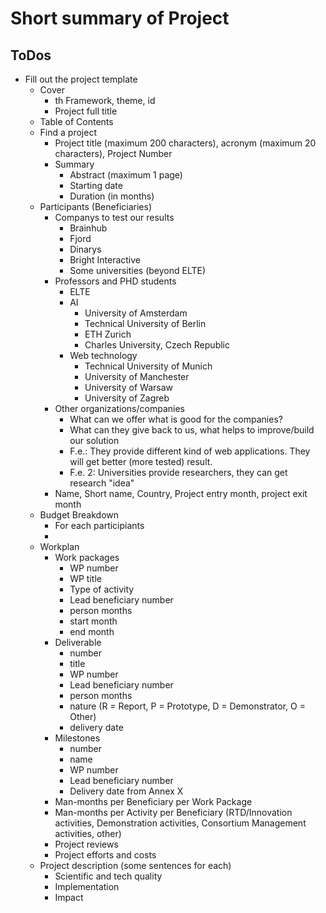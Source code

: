 # Short summary of Project

## ToDos

- Fill out the project template
  - Cover
    - th Framework, theme, id 
    - Project full title
  - Table of Contents
  - Find a project
    - Project title (maximum 200 characters), acronym (maximum 20 characters), Project Number
    - Summary
      - Abstract (maximum 1 page)
      - Starting date
      - Duration (in months)
  - Participants (Beneficiaries)
    - Companys to test our results
       - Brainhub
       - Fjord
       - Dinarys
       - Bright Interactive
       - Some universities (beyond ELTE)
     - Professors and PHD students
        - ELTE
        - AI
          - University of Amsterdam
          - Technical University of Berlin
          - ETH Zurich
          - Charles University, Czech Republic
        - Web technology
          - Technical University of Munich
          - University of Manchester
          - University of Warsaw
          - University of Zagreb
    - Other organizations/companies
      - What can we offer what is good for the companies?
      - What can they give back to us, what helps to improve/build our solution
      - F.e.: They provide different kind of web applications. They will get better (more tested) result.
      - F.e. 2: Universities provide researchers, they can get research "idea"
    - Name, Short name, Country, Project entry month, project exit month
  - Budget Breakdown
    - For each participiants
    - 
  - Workplan
    - Work packages
      - WP number
      - WP title
      - Type of activity
      - Lead beneficiary number
      - person months
      - start month
      - end month
    - Deliverable
      - number
      - title
      - WP number
      - Lead beneficiary number
      - person months
      - nature (R = Report, P = Prototype, D = Demonstrator, O = Other)
      - delivery date
    - Milestones
      - number
      - name
      - WP number
      - Lead beneficiary number
      - Delivery date from Annex X
    - Man-months per Beneficiary per Work Package
    - Man-months per Activity per Beneficiary (RTD/Innovation activities, Demonstration activities, Consortium Management activities, other)
    - Project reviews
    - Project efforts and costs
  - Project description (some sentences for each)
    - Scientific and tech quality
    - Implementation
    - Impact
